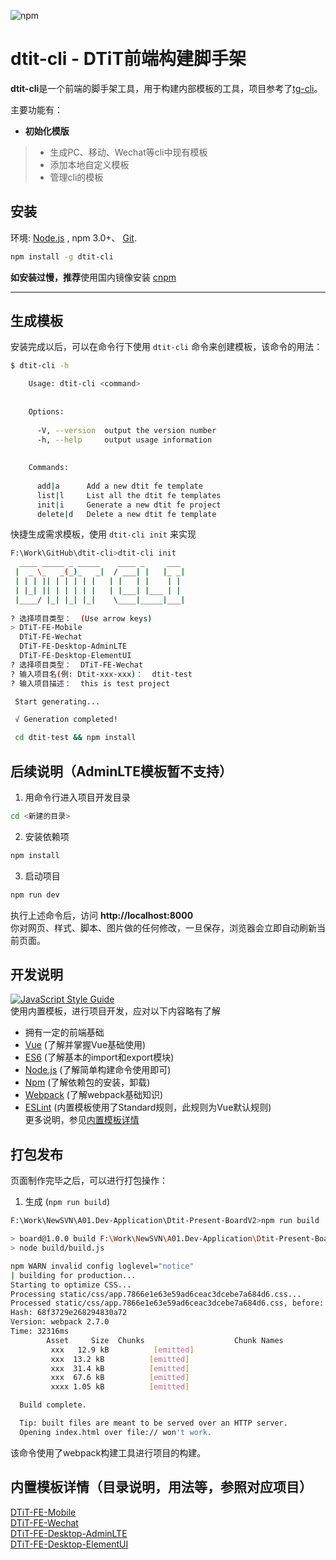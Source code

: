 
![npm](https://nodei.co/npm/dtit-cli.png?downloads=true)

# dtit-cli - DTiT前端构建脚手架

**dtit-cli**是一个前端的脚手架工具，用于构建内部模板的工具，项目参考了[tg-cli](https://nodei.co/npm/dtit-cli.png?downloads=true)。

主要功能有：

* **初始化模版**
> - 生成PC、移动、Wechat等cli中现有模板
>- 添加本地自定义模板
>- 管理cli的模板

## 安装
环境: [Node.js](https://nodejs.org/en/download/) , npm  3.0+、 [Git](https://git-scm.com/).

``` bash
npm install -g dtit-cli
```



**如安装过慢，推荐**使用国内镜像安装 [cnpm](https://cnpmjs.org/)

----------

## 生成模板

安装完成以后，可以在命令行下使用 `dtit-cli` 命令来创建模板，该命令的用法：

```bash
$ dtit-cli -h

    Usage: dtit-cli <command>
  
  
    Options:
  
      -V, --version  output the version number
      -h, --help     output usage information
  
  
    Commands:
  
      add|a      Add a new dtit fe template
      list|l     List all the dtit fe templates
      init|i     Generate a new dtit fe project
      delete|d   Delete a new dtit fe template
```

快捷生成需求模板，使用 `dtit-cli init` 来实现

```bash
F:\Work\GitHub\dtit-cli>dtit-cli init
  ____ _____ _ _____    ____ _     ___ 
 |  _ \_   _(_)_   _|  / ___| |   |_ _|
 | | | || | | | | |   | |   | |    | | 
 | |_| || | | | | |   | |___| |___ | | 
 |____/ |_| |_| |_|    \____|_____|___|
                                       
? 选择项目类型：  (Use arrow keys)
> DTiT-FE-Mobile
  DTiT-FE-Wechat
  DTiT-FE-Desktop-AdminLTE
  DTiT-FE-Desktop-ElementUI
? 选择项目类型：  DTiT-FE-Wechat
? 输入项目名(例: Dtit-xxx-xxx)：  dtit-test
? 输入项目描述：  this is test project

 Start generating...

 √ Generation completed!

 cd dtit-test && npm install

```

## 后续说明（AdminLTE模板暂不支持）

1. 用命令行进入项目开发目录

```bash
cd <新建的目录>
```

2. 安装依赖项

```bash
npm install
```

3. 启动项目

```bash
npm run dev
```

执行上述命令后，访问 **http://localhost:8000**  
你对网页、样式、脚本、图片做的任何修改，一旦保存，浏览器会立即自动刷新当前页面。

## 开发说明
[![JavaScript Style Guide](https://cdn.rawgit.com/standard/standard/master/badge.svg)](https://github.com/standard/standard)  
使用内置模板，进行项目开发，应对以下内容略有了解
* 拥有一定的前端基础  
* [Vue](https://cn.vuejs.org/) (了解并掌握Vue基础使用)  
* [ES6](http://es6.ruanyifeng.com/) (了解基本的import和export模块)  
* [Node.js](http://nodejs.cn/api/) (了解简单构建命令使用即可)  
* [Npm](https://docs.npmjs.com/) (了解依赖包的安装，卸载)  
* [Webpack](https://webpack.js.org/) (了解webpack基础知识)
* [ESLint](https://eslint.org/) (内置模板使用了Standard规则，此规则为Vue默认规则)  
更多说明，参见[内置模板详情](#内置模板详情)

## 打包发布

页面制作完毕之后，可以进行打包操作：

1. 生成 (`npm run build`)
```bash
F:\Work\NewSVN\A01.Dev-Application\Dtit-Present-BoardV2>npm run build

> board@1.0.0 build F:\Work\NewSVN\A01.Dev-Application\Dtit-Present-BoardV2
> node build/build.js

npm WARN invalid config loglevel="notice"
| building for production...
Starting to optimize CSS...
Processing static/css/app.7866e1e63e59ad6ceac3dcebe7a684d6.css...
Processed static/css/app.7866e1e63e59ad6ceac3dcebe7a684d6.css, before: 168491, after: 166355, ratio: 98.73%
Hash: 68f3729e268294830a72
Version: webpack 2.7.0
Time: 32316ms
        Asset     Size  Chunks                    Chunk Names
         xxx   12.9 kB          [emitted]         
         xxx  13.2 kB          [emitted]         
         xxx  31.4 kB          [emitted]         
         xxx  67.6 kB          [emitted]         
         xxxx 1.05 kB          [emitted]         

  Build complete.

  Tip: built files are meant to be served over an HTTP server.
  Opening index.html over file:// won't work.
```
该命令使用了webpack构建工具进行项目的构建。


## 内置模板详情（目录说明，用法等，参照对应项目）
[DTiT-FE-Mobile](https://github.com/Datatellit/DTiT-FE-Mobile.git)  
[DTiT-FE-Wechat](https://github.com/Datatellit/DTiT-FE-Wechat.git)  
[DTiT-FE-Desktop-AdminLTE](https://github.com/Datatellit/DTiT-FE-Desktop-AdminLTE.git)  
[DTiT-FE-Desktop-ElementUI](https://github.com/Datatellit/DTiT-FE-Desktop-ElementUI.git)
